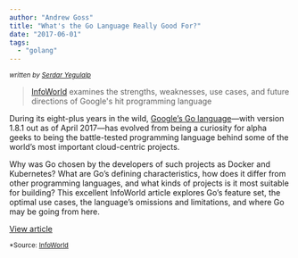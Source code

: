 ```yaml
---
author: "Andrew Goss"
title: "What's the Go Language Really Good For?"
date: "2017-06-01"
tags:
  - "golang"
---
```

<sub><i>written by <a href="http://www.infoworld.com/author/Serdar-Yegulalp" target="_blank">Serdar Yegulalp</a></i></sub>

> <a href="http://www.infoworld.com" target="_blank">InfoWorld</a> examines the strengths, weaknesses, use cases, and future directions of Google's hit programming language

During its eight-plus years in the wild, <a href="https://golang.org" target="_blank">Google’s Go language</a>—with version 1.8.1 out as of April 2017—has evolved from being a curiosity for alpha geeks to being the battle-tested programming language behind some of the world’s most important cloud-centric projects. 

Why was Go chosen by the developers of such projects as Docker and Kubernetes? What are Go’s defining characteristics, how does it differ from other programming languages, and what kinds of projects is it most suitable for building? This excellent InfoWorld article explores Go’s feature set, the optimal use cases, the language’s omissions and limitations, and where Go may be going from here.

<a href="http://www.infoworld.com/article/3198928/development-tools/whats-the-go-language-really-good-for.html" class="btn" target="_blank">View article</a>

<sub>*Source: <a href="http://www.infoworld.com" target=_>InfoWorld</a></sub>